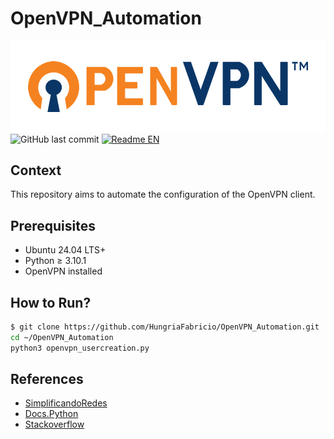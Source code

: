 # OpenVPN_Automation

![OpenVPN logo](image.png)
![GitHub last commit](https://img.shields.io/github/last-commit/HungriaFabricio/OpenVPN_Automation)
[![Readme EN](https://img.shields.io/badge/lang-PT/BR-purple)](https://github.com/HungriaFabricio/OpenVPN_Automation)

## Context

This repository aims to automate the configuration of the OpenVPN client.

## Prerequisites

* Ubuntu 24.04 LTS+
* Python ≥ 3.10.1
* OpenVPN installed

## How to Run?

``` bash
$ git clone https://github.com/HungriaFabricio/OpenVPN_Automation.git
cd ~/OpenVPN_Automation
python3 openvpn_usercreation.py
``` 

## References

* [SimplificandoRedes](https://simplificandoredes.com/instalar-open-vpn-em-linux/#criando-o-arquivo-ovpn-do-open-vpn)
* [Docs.Python](https://docs.python.org/3/library/subprocess.html)
* [Stackoverflow](https://stackoverflow.com/questions/89228/how-do-i-execute-a-program-or-call-a-system-command)

